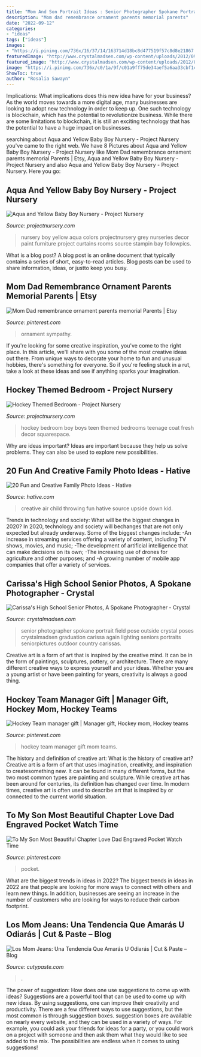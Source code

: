 ```yaml
---
title: "Mom And Son Portrait Ideas : Senior Photographer Spokane Portrait Field Pose Outside Crystal Poses Crystalmadsen Graduation Carissa Again Lighting Seniors Portraits Seniorpictures Outdoor Country Carissas"
description: "Mom dad remembrance ornament parents memorial parents"
date: "2022-09-12"
categories:
- "ideas"
tags: ["ideas"]
images:
- "https://i.pinimg.com/736x/16/37/14/163714d18bc8d477519f57c8d8e21867.jpg"
featuredImage: "http://www.crystalmadsen.com/wp-content/uploads/2012/09/Girls-Senior-Photo-Ideas-Spokane_0071-682x1024.jpg"
featured_image: "http://www.crystalmadsen.com/wp-content/uploads/2012/09/Girls-Senior-Photo-Ideas-Spokane_0071-682x1024.jpg"
image: "https://i.pinimg.com/736x/c0/1a/9f/c01a9ff75de34aef5a6aa33cbf1c4e71.jpg"
ShowToc: true
author: "Rosalia Sawayn"
---
```



Implications: What implications does this new idea have for your business?
As the world moves towards a more digital age, many businesses are looking to adopt new technology in order to keep up. One such technology is blockchain, which has the potential to revolutionize business. While there are some limitations to blockchain, it is still an exciting technology that has the potential to have a huge impact on businesses.

	

		
searching about Aqua and Yellow Baby Boy Nursery - Project Nursery you've came to the right web. We have 8 Pictures about Aqua and Yellow Baby Boy Nursery - Project Nursery like Mom Dad remembrance ornament parents memorial Parents | Etsy, Aqua and Yellow Baby Boy Nursery - Project Nursery and also Aqua and Yellow Baby Boy Nursery - Project Nursery. Here you go:
		
    
## Aqua And Yellow Baby Boy Nursery - Project Nursery

<img loading=lazy src="https://projectnursery.com/wp-content/uploads/2012/06/Baby_Boy_Nursery-16.jpg" onerror="this.onerror=null;this.src='https://tse4.mm.bing.net/th?id=OIP.fgqZO8UDvCGKZl3Ug5NHSAHaLL&amp;pid=15.1';" alt="Aqua and Yellow Baby Boy Nursery - Project Nursery">

_Source: projectnursery.com_

>nursery boy yellow aqua colors projectnursery grey nurseries decor paint furniture project curtains rooms source stampin bay followpics. 

	

What is a blog post?
A blog post is an online document that typically contains a series of short, easy-to-read articles. Blog posts can be used to share information, ideas, or justto keep you busy.

    
## Mom Dad Remembrance Ornament Parents Memorial Parents | Etsy

<img loading=lazy src="https://i.pinimg.com/736x/c0/1a/9f/c01a9ff75de34aef5a6aa33cbf1c4e71.jpg" onerror="this.onerror=null;this.src='https://tse1.mm.bing.net/th?id=OIP.t71nEMNHEY15fANRKF1BcgHaJ3&amp;pid=15.1';" alt="Mom Dad remembrance ornament parents memorial Parents | Etsy">

_Source: pinterest.com_

>ornament sympathy. 

	

If you're looking for some creative inspiration, you've come to the right place. In this article, we'll share with you some of the most creative ideas out there. From unique ways to decorate your home to fun and unusual hobbies, there's something for everyone. So if you're feeling stuck in a rut, take a look at these ideas and see if anything sparks your imagination.

    
## Hockey Themed Bedroom - Project Nursery

<img loading=lazy src="https://projectnursery.com/wp-content/uploads/2020/10/HouseofHockeyRoom24.jpg" onerror="this.onerror=null;this.src='https://tse3.mm.bing.net/th?id=OIP.AwOlgQUPbGlsT904YPfdfgHaJ4&amp;pid=15.1';" alt="Hockey Themed Bedroom - Project Nursery">

_Source: projectnursery.com_

>hockey bedroom boy boys teen themed bedrooms teenage coat fresh decor squarespace. 

	

Why are ideas important?
Ideas are important because they help us solve problems. They can also be used to explore new possibilities.

    
## 20 Fun And Creative Family Photo Ideas - Hative

<img loading=lazy src="https://hative.com/wp-content/uploads/2014/11/family-photo-ideas/9-fun-creative-family-photo-ideas.jpg" onerror="this.onerror=null;this.src='https://tse2.mm.bing.net/th?id=OIP.gh41BjgM6HvW1Hn8TSz0rwHaLK&amp;pid=15.1';" alt="20 Fun and Creative Family Photo Ideas - Hative">

_Source: hative.com_

>creative air child throwing fun hative source upside down kid. 

	

Trends in technology and society: What will be the biggest changes in 2020?
In 2020, technology and society will bechanges that are not only expected but already underway. 
Some of the biggest changes include: 
-An increase in streaming services offering a variety of content, including TV shows, movies, and music; 
-The development of artificial intelligence that can make decisions on its own; 
-The increasing use of drones for agriculture and other purposes; and 
-A growing number of mobile app companies that offer a variety of services.

    
## Carissa&#039;s High School Senior Photos, A Spokane Photographer - Crystal

<img loading=lazy src="http://www.crystalmadsen.com/wp-content/uploads/2012/09/Girls-Senior-Photo-Ideas-Spokane_0071-682x1024.jpg" onerror="this.onerror=null;this.src='https://tse2.mm.bing.net/th?id=OIP.O9Tk3LwZ27xQ5GO4X5B_dAHaLH&amp;pid=15.1';" alt="Carissa&#039;s High School Senior Photos, A Spokane Photographer - Crystal">

_Source: crystalmadsen.com_

>senior photographer spokane portrait field pose outside crystal poses crystalmadsen graduation carissa again lighting seniors portraits seniorpictures outdoor country carissas. 

	

Creative art is a form of art that is inspired by the creative mind. It can be in the form of paintings, sculptures, pottery, or architecture. There are many different creative ways to express yourself and your ideas. Whether you are a young artist or have been painting for years, creativity is always a good thing.

    
## Hockey Team Manager Gift | Manager Gift, Hockey Mom, Hockey Teams

<img loading=lazy src="https://i.pinimg.com/736x/16/37/14/163714d18bc8d477519f57c8d8e21867.jpg" onerror="this.onerror=null;this.src='https://tse2.mm.bing.net/th?id=OIP.E7SK4JNKDiNLXHxRTIgQlAHaJ3&amp;pid=15.1';" alt="Hockey Team manager gift | Manager gift, Hockey mom, Hockey teams">

_Source: pinterest.com_

>hockey team manager gift mom teams. 

	

The history and definition of creative art: What is the history of creative art?
Creative art is a form of art that uses imagination, creativity, and inspiration to createsomething new. It can be found in many different forms, but the two most common types are painting and sculpture. While creative art has been around for centuries, its definition has changed over time. In modern times, creative art is often used to describe art that is inspired by or connected to the current world situation.

    
## To My Son Most Beautiful Chapter Love Dad Engraved Pocket Watch Time

<img loading=lazy src="https://i.pinimg.com/736x/1c/86/86/1c8686ad5dd8c2a22bb98f9f4f4363c3.jpg" onerror="this.onerror=null;this.src='https://tse4.mm.bing.net/th?id=OIP.bI9gSUbrz1HYCpXUxriNSAHaHa&amp;pid=15.1';" alt="To My Son Most Beautiful Chapter Love Dad Engraved Pocket Watch Time">

_Source: pinterest.com_

>pocket. 

	

What are the biggest trends in ideas in 2022?
The biggest trends in ideas in 2022 are that people are looking for more ways to connect with others and learn new things. In addition, businesses are seeing an increase in the number of customers who are looking for ways to reduce their carbon footprint.

    
## Los Mom Jeans: Una Tendencia Que Amarás U Odiarás | Cut &amp; Paste – Blog

<img loading=lazy src="http://www.cutypaste.com/wp-content/uploads/2015/02/martalicious-levis-501-denim-mom-jeans.jpg" onerror="this.onerror=null;this.src='https://tse1.mm.bing.net/th?id=OIP.0HhLgOQf301_PHu3J5fzVQHaLG&amp;pid=15.1';" alt="Los Mom Jeans: Una Tendencia Que Amarás U Odiarás | Cut &amp; Paste – Blog">

_Source: cutypaste.com_

>. 

	

The power of suggestion: How does one use suggestions to come up with ideas?
Suggestions are a powerful tool that can be used to come up with new ideas. By using suggestions, one can improve their creativity and productivity. There are a few different ways to use suggestions, but the most common is through suggestion boxes. suggestion boxes are available on nearly every website, and they can be used in a variety of ways. For example, you could ask your friends for ideas for a party, or you could work on a project with someone and then ask them what they would like to see added to the mix. The possibilities are endless when it comes to using suggestions!

